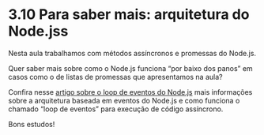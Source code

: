 # 3.10 Para saber mais: arquitetura do Node.jss
Nesta aula trabalhamos com métodos assíncronos e promessas do Node.js.

Quer saber mais sobre como o Node.js funciona “por baixo dos panos” em casos como o de listas de promessas que apresentamos na aula?

Confira nesse [artigo sobre o loop de eventos do Node.js](https://www.alura.com.br/artigos/arquitetura-node-js-entenda-loop-de-eventos) mais informações sobre a arquitetura baseada em eventos do Node.js e como funciona o chamado “loop de eventos” para execução de código assíncrono.

Bons estudos!